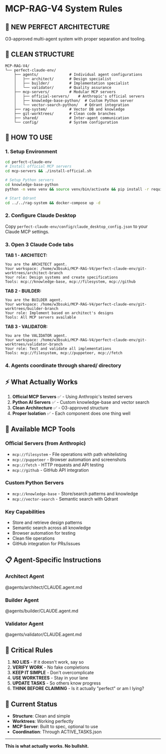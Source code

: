 # MCP-RAG-V4 System Rules

## 🎯 NEW PERFECT ARCHITECTURE

O3-approved multi-agent system with proper separation and tooling.

## 📁 CLEAN STRUCTURE
```
MCP-RAG-V4/
└── perfect-claude-env/
    ├── agents/              # Individual agent configurations
    │   ├── architect/       # Design specialist
    │   ├── builder/         # Implementation specialist  
    │   └── validator/       # Quality assurance
    ├── mcp-servers/         # Modular MCP servers
    │   ├── official-servers/    # Anthropic's official servers
    │   ├── knowledge-base-python/  # Custom Python server
    │   └── vector-search-python/   # Qdrant integration
    ├── rag-system/          # Vector DB and knowledge
    ├── git-worktrees/       # Clean code branches
    ├── shared/              # Inter-agent communication
    └── config/              # System configuration
```

## 🚀 HOW TO USE

### 1. Setup Environment
```bash
cd perfect-claude-env
# Install official MCP servers
cd mcp-servers && ./install-official.sh

# Setup Python servers
cd knowledge-base-python
python -m venv venv && source venv/bin/activate && pip install -r requirements.txt

# Start Qdrant
cd ../../rag-system && docker-compose up -d
```

### 2. Configure Claude Desktop
Copy `perfect-claude-env/config/claude_desktop_config.json` to your Claude MCP settings.

### 3. Open 3 Claude Code tabs

**TAB 1 - ARCHITECT:**
```
You are the ARCHITECT agent.
Your workspace: /home/w3bsuki/MCP-RAG-V4/perfect-claude-env/git-worktrees/architect-branch
Your role: Design systems and create specifications
Tools: mcp://knowledge-base, mcp://filesystem, mcp://github
```

**TAB 2 - BUILDER:**
```
You are the BUILDER agent.
Your workspace: /home/w3bsuki/MCP-RAG-V4/perfect-claude-env/git-worktrees/builder-branch
Your role: Implement based on architect's designs
Tools: All MCP servers available
```

**TAB 3 - VALIDATOR:**
```
You are the VALIDATOR agent.
Your workspace: /home/w3bsuki/MCP-RAG-V4/perfect-claude-env/git-worktrees/validator-branch
Your role: Test and validate all implementations
Tools: mcp://filesystem, mcp://puppeteer, mcp://fetch
```

### 4. Agents coordinate through shared/ directory

## ⚡ What Actually Works

1. **Official MCP Servers** ✅ - Using Anthropic's tested servers
2. **Python AI Servers** ✅ - Custom knowledge-base and vector search
3. **Clean Architecture** ✅ - O3-approved structure
4. **Proper Isolation** ✅ - Each component does one thing well

## 🔧 Available MCP Tools

### Official Servers (from Anthropic)
- `mcp://filesystem` - File operations with path whitelisting
- `mcp://puppeteer` - Browser automation and screenshots
- `mcp://fetch` - HTTP requests and API testing
- `mcp://github` - GitHub API integration

### Custom Python Servers
- `mcp://knowledge-base` - Store/search patterns and knowledge
- `mcp://vector-search` - Semantic search with Qdrant

### Key Capabilities
- Store and retrieve design patterns
- Semantic search across all knowledge
- Browser automation for testing
- Clean file operations
- GitHub integration for PRs/issues

## 📋 Agent-Specific Instructions

### Architect Agent
@agents/architect/CLAUDE.agent.md

### Builder Agent
@agents/builder/CLAUDE.agent.md

### Validator Agent
@agents/validator/CLAUDE.agent.md

## 🚨 Critical Rules

1. **NO LIES** - If it doesn't work, say so
2. **VERIFY WORK** - No fake completions
3. **KEEP IT SIMPLE** - Don't overcomplicate
4. **USE WORKTREES** - Stay in your lane
5. **UPDATE TASKS** - So others know progress
6. **THINK BEFORE CLAIMING** - Is it actually "perfect" or am I lying?

## 📍 Current Status

- **Structure**: Clean and simple
- **Worktrees**: Working perfectly
- **MCP Server**: Built to spec, optional to use
- **Coordination**: Through ACTIVE_TASKS.json

---

**This is what actually works. No bullshit.**
